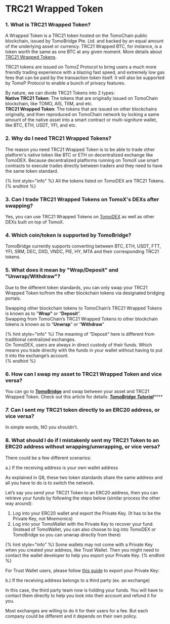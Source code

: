 # TRC21 Wrapped Token

### 1. What is TRC21  Wrapped Token?

A Wrapped Token is a TRC21 token hosted on the TomoChain public blockchain, issued by TomoBridge Pte. Ltd.  and  backed by an equal amount of the underlying asset or currency. TRC21 Wrapped BTC, for instance, is a token worth the same as one BTC at any given moment. More details about [TRC21 Wrapped Tokens](../trc21-wrapped-token-information/).

TRC21 tokens are issued on TomoZ Protocol to bring users a much more friendly trading experience with a blazing fast speed, and extremely low gas fees that can be paid by the transaction token itself. It will also be supported by TomoP Protocol to enable a bunch of privacy features.

By nature, we can divide TRC21 Tokens into 2 types:  
**Native TRC21 Token**: The tokens that are originally issued on TomoChain blockchain, like TOMO, AIS, TIIM, and etc.  
**TRC21 Wrapped Token**: The tokens that are issued on other blockchains originally, and then reproduced on TomoChain network by locking a same amount of the native asset into a smart contract or multi-signiture wallet, like BTC, ETH, USDT, YFI, and etc.

### 2. Why do I need TRC21 Wrapped Tokens?

The reason you need TRC21 Wrapped Token is to be able to trade other platform's native token like BTC or ETH on decentralized exchange like TomoDEX. Because decentralized platforms running on TomoX use smart contracts to execute trades directly between traders and they need to have the same token standard.

{% hint style="info" %}
All the tokens listed on TomoDEX are TRC21 Tokens.
{% endhint %}

### 3. Can I trade TRC21 Wrapped Tokens on TomoX's DEXs after swapping?

Yes, you can use TRC21 Wrapped Tokens on [TomoDEX](https://dex.tomochain.com) as well as other DEXs built on top of TomoX.

### 4. Which coin/token is supported by TomoBridge?

TomoBridge currently supports converting between BTC, ETH, USDT, FTT, YFI, SRM, DEC, DXD, VNDC, PIE, HY, MTA and their corresponding TRC21 tokens. 

###  5. What does it mean by "Wrap/Deposit" and "Unwrap/Withdraw"?

Due to the different token standards, you can only swap your TRC21 Wrapped Token to/from the other blockchain tokens via designated bridging portals.

Swapping other blockchain tokens to TomoChain’s TRC21 Wrapped Tokens is known as to "**Wrap"** or “**Deposit**”.  
Swapping from TomoChain’s TRC21 Wrapped Tokens to other blockchain tokens is known as to “**Unwrap**” or “**Withdraw**”

{% hint style="info" %}
The meaning of “Deposit” here is different from traditional centralized exchanges.  
On TomoDEX, users are always in direct custody of their funds. Which means you trade directly with the funds in your wallet without having to put it into the exchange’s account.  
{% endhint %}

### 6. How can I swap my asset to TRC21 Wrapped Token and vice versa?

You can go to [**TomoBridge**](http://bridge.tomochain.com) and swap between your asset and TRC21 Wrapped Token. Check out this article for details: [_**TomoBridge Tutorial**_](../tutorial/#fda7)_\*\*\*\*_

### _**7.**_ Can I sent my TRC21 token directly to an ERC20 address, or vice versa?

In simple words, NO you shouldn’t.

### 8. What should I do if I mistakenly sent my TRC21 Token to an ERC20 address without wrapping/unwrapping, or vice versa?

There could be a few different scenarios: 

a.\) If the receiving address is your own wallet address

As explained in Q8, these two token standards share the same address and all you have to do is to switch the network.

Let’s say you send your TRC21 Token to an ERC20 address, then you can retrieve your funds by following the steps below \(similar process the other way around\):

1. Log into your ERC20 wallet and export the Private Key. \(It has to be the Private Key, not Mnemonics\)
2. Log into your TomoWallet with the Private Key to recover your fund. \(Instead of TomoWallet, you can also choose to log into TomoDEX or TomoBridge so you can unwrap directly from there\)

{% hint style="info" %}
Some wallets may not come with a Private Key when you created your address, like Trust Wallet. Then you might need to contact the wallet developer to help you export your Private Key.
{% endhint %}

For Trust Wallet users, please follow [this guide](https://community.trustwallet.com/t/how-to-recover-funds-sent-to-a-wrong-public-address/145%20) to export your Private Key: 

b.\) If the receiving address belongs to a third party \(ex. an exchange\)

In this case, the third party team now is holding your funds. You will have to contact them directly to help you look into their account and refund it for you.

Most exchanges are willing to do it for their users for a fee. But each company could be different and it depends on their own policy.

